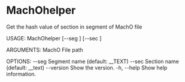 # MachOhelper

Get the hash value of section in segment of MachO file
        
USAGE: MachOhelper <file-path> [--seg <seg>] [--sec <sec>]

ARGUMENTS:
  <file-path>             MachO File path

OPTIONS:
  --seg <seg>             Segment name (default: __TEXT)
  --sec <sec>             Section name (default: __text)
  --version               Show the version.
  -h, --help              Show help information.
